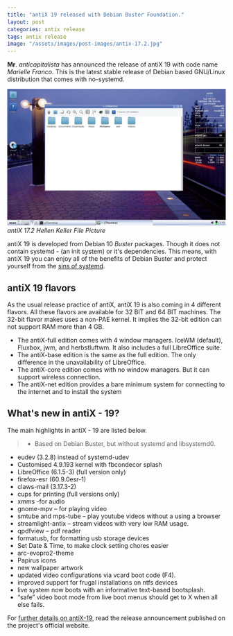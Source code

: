 ```yaml
---
title: "antiX 19 released with Debian Buster Foundation."
layout: post
categories: antix release
tags: antix release
image: "/assets/images/post-images/antix-17.2.jpg"
---
```


**Mr**. *anticapitalista* has announced the release of antiX 19 with code name *Marielle Franco*. This is the latest stable release of Debian based GNU/Linux distribution that comes with no-systemd.

![antiX 17.2 Hellen Keller File Picture](/assets/images/post-images/antix-17.2.jpg)
*antiX 17.2 Hellen Keller File Picture*

antiX 19 is developed from Debian 10 *Buster* packages. Though it does not contain systemd - (an init system) or it's dependencies.  This means, with antiX 19 you can enjoy all of the benefits of Debian Buster and protect yourself from the [sins of systemd](https://nosystemd.org/).

## antiX 19 flavors
As the usual release practice of antiX, antiX 19 is also coming in 4 different flavors. All these flavors are available for 32 BIT and 64 BIT machines. The 32-bit flavor makes uses a non-PAE kernel. It implies the 32-bit edition can not support RAM more than 4 GB.

- The antiX-full edition comes with 4 window managers. IceWM (default), Fluxbox, jwm, and herbstluftwm. It also includes a full LibreOffice suite.
- The antiX-base edition is the same as the full edition. The only difference in the unavailability of LibreOffice.
- The antiX-core edition comes with no window managers. But it can support wireless connection.
- The antiX-net edition provides a bare minimum system for connecting to the internet and to install the system

## What's new in antiX - 19?
The main highlights in antiX - 19 are listed below.
> - Based on Debian Buster, but without systemd and libsystemd0.
- eudev (3.2.8) instead of systemd-udev
- Customised 4.9.193 kernel with fbcondecor splash
- LibreOffice (6.1.5-3) (full version only)
- firefox-esr (60.9.0esr-1)
- claws-mail (3.17.3-2)
- cups for printing (full versions only)
- xmms -for audio
- gnome-mpv – for playing video
- smtube and mps-tube – play youtube videos without a using a browser
- streamlight-antix – stream videos with very low RAM usage.
- qpdfview – pdf reader
- formatusb, for formatting usb storage devices
- Set Date & Time, to make clock setting chores easier
- arc-evopro2-theme
- Papirus icons
- new wallpaper artwork
- updated video configurations via vcard boot code (F4).
- improved support for frugal installations on ntfs devices
- live system now boots with an informative text-based bootsplash.
- “safe” video boot mode from live boot menus should get to X when all else fails.

For [further details on antiX-19](https://antixlinux.com/antix-19-isos-available/), read the release announcement published on the project's official website.


 